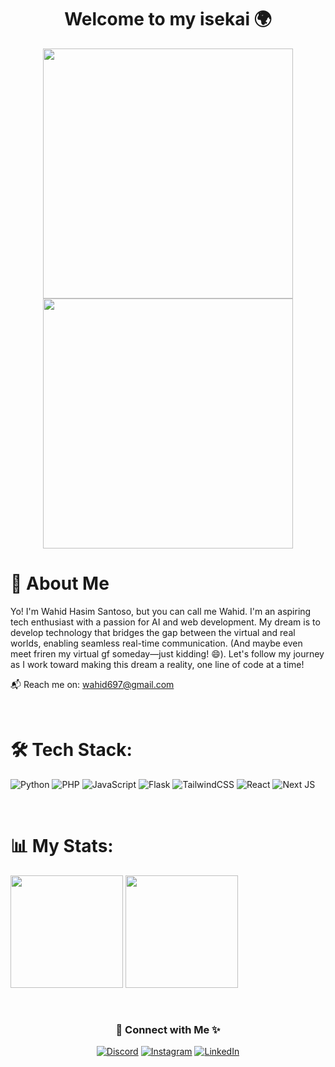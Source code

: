 <!-- [![MasterHead](https://64.media.tumblr.com/0786520fae641ba6c7809432ee5068bc/737d50b3957ba3f4-c2/s640x960/ccd2f8bfccdb6ad9c1e2b060803bce4d51d3e97f.gif)](https://rishavchanda.io) -->

<h1 align="center"> Welcome to my isekai 🌍</h1>

<p align="center">
  <img width="400" src="https://i.pinimg.com/originals/51/a1/68/51a1685a81172ce52b1b14214790a75b.gif"/>
  <img width="400" src="https://i.pinimg.com/originals/71/90/6c/71906c5eff4079a648c57aed47cc46fc.gif"/> <br/>
</p>

<!-- # Hi!👋 I'm Wahid Hasim Santoso -->

# 🚀 About Me

Yo! I'm Wahid Hasim Santoso, but you can call me Wahid. I'm an aspiring tech enthusiast with a
passion for AI and web development. My dream is to develop technology that bridges the gap between
the virtual and real worlds, enabling seamless real-time communication. (And maybe even meet friren
my virtual gf someday—just kidding! 😄). Let's follow my journey as I work toward making this dream
a reality, one line of code at a time!

📬 Reach me on: [wahid697@gmail.com](mailto:wahidh697@gmail.com)

<br/>

# 🛠️ Tech Stack:

![Python](https://img.shields.io/badge/python-3670A0?style=for-the-badge&logo=python&logoColor=ffdd54)
![PHP](https://img.shields.io/badge/php-%23777BB4.svg?style=for-the-badge&logo=php&logoColor=white)
![JavaScript](https://img.shields.io/badge/javascript-%23323330.svg?style=for-the-badge&logo=javascript&logoColor=%23F7DF1E)
![Flask](https://img.shields.io/badge/flask-%23000.svg?style=for-the-badge&logo=flask&logoColor=white)
![TailwindCSS](https://img.shields.io/badge/tailwindcss-%2338B2AC.svg?style=for-the-badge&logo=tailwind-css&logoColor=white)
![React](https://img.shields.io/badge/react-%2320232a.svg?style=for-the-badge&logo=react&logoColor=%2361DAFB)
![Next JS](https://img.shields.io/badge/Next-black?style=for-the-badge&logo=next.js&logoColor=white)

<br/>

# 📊 My Stats:

<p>
  <img height="180em" src="https://github-readme-stats.vercel.app/api?username=Hazz-i&theme=algolia&hide_border=false&include_all_commits=true&count_private=true"/>
  <img height="180em" src="https://github-readme-stats.vercel.app/api/top-langs/?username=Hazz-i&layout=compact&langs_count=8&theme=algolia&border_radius=10"/>
  <!-- <img height="180em" src="https://streak-stats.demolab.com?user=Hazz-i&theme=algolia&border_radius=10"/> -->
</p>

<br/>

<!-- Socials -->
<div align="center">
  
<h3> 💫 Connect with Me ✨ </h3>

[![Discord](https://img.shields.io/badge/Discord-%237289DA.svg?logo=discord&logoColor=white)](https://discord.gg/6ME9TDt)
[![Instagram](https://img.shields.io/badge/Instagram-%23E4405F.svg?logo=Instagram&logoColor=white)](https://www.instagram.com/wh.hasn/)
[![LinkedIn](https://img.shields.io/badge/LinkedIn-%230077B5.svg?logo=linkedin&logoColor=white)](https://www.linkedin.com/in/wahid-hasim-santoso)

</div>

<!-- Proudly created with GPRM ( https://gprm.itsvg.in ) -->
